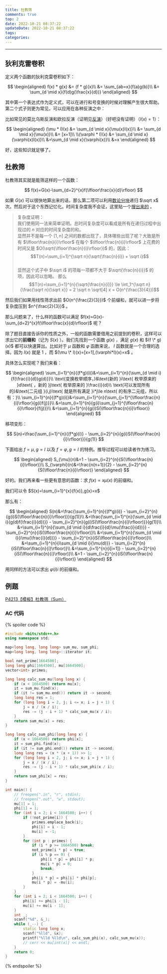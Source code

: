 ```yaml
---
title: 杜教筛
comments: true
top: 2
date: 2022-10-21 08:37:22
updateDate: 2022-10-21 08:37:22
tags:
categories:
---
```


---

<!--more-->

## 狄利克雷卷积

定义两个函数的狄利克雷卷积如下：

$$
\begin{aligned}
f(x) * g(x) &= (f * g)(x)\\
&= \sum_{ab=x}{f(a)g(b)}\\
&= \sum_{d \mid x}{f(d)g(\frac{x}{d})}
\end{aligned}
$$

其中第一个表达式作为定义式，可以在进行和号变换的时候对理解产生很大帮助。第二个式子则更为常见，可以应用在各种反演之中：

比如常见的莫比乌斯反演和欧拉反演（证明见[反演](/2023/07/18/反演)）（好吧没有证明）（$I(x)=1$）：

$$
\begin{aligned}
(\mu * I)(x) &= \sum_{d \mid x}{\mu(x)I(x)}\\
&= \sum_{d \mid x}{\mu(x)}\\
&= [x=1]\\
\\(\varphi * I)(x) &= \sum_{d \mid x}{\varphi(x)I(x)}\\
&=\sum_{d \mid x}{\varphi(x)}\\
&=x
\end{aligned}
$$

好，这些知识就足够了。

## 杜教筛

杜教筛其实就是能筛这样的一个函数：

$$
f(x)=G(x)-\sum_{d=2}^{x}f(\lfloor\frac{x}{d}\rfloor)
$$

如果 $G(x)$ 可以很快地算出来的话，那么第二项可以利用[数论分块](/2022/10/24/数论分块)递归 $\sqrt x$ 次。然后对于这个东西记忆化。时间复杂度我不会证，这里贴一个[搜出来的](https://www.mina.moe/archives/5676) 。

> 复杂度证明：  
我们使用同一法来简单证明。总时间复杂度可以看成是所有在递归过程中出现过的 $n$ 对应的时间复杂度的和。  
显然并不是每一个 $[1, n]$ 之间的数都出现了，具体哪些出现了呢？大致是所有 $\lfloor\frac{n}{i}\rfloor$
在每个 $\lfloor\frac{n}{i}\rfloor$ 上花费的时间又是 $O(\sqrt{\lfloor\frac{n}{i}\rfloor})$ 的，因此：  $$T(n)=\sum_{i=1}^{\sqrt n}{\sqrt{\frac{n}{i}} + \sqrt i}$$  
显然这个式子中 $\sqrt i$ 的项每一项都不大于 $\sqrt{\frac{n}{i}}$ 的项，因此可以忽略。 
那么  $$T(n)=\sum_{i=1}^{n}{\sqrt{\frac{n}{i}}} \le \int_1^{\sqrt n}{\frac{\sqrt n}{\sqrt x}} = 2 \sqrt n \sqrt[4] x = O(n^{\frac{3}{4}})$$

然后我们如果用线性筛求出前 $O(n^{\frac{2}{3}})$ 个前缀和，就可以进一步将复杂度压到 $n^{\frac{2}{3}}$ 。

那么问题来了，什么样的函数可以满足 $f(x)=G(x)-\sum_{d=2}^{x}f(\lfloor\frac{x}{d}\rfloor)$ 呢？

除了题目直接告诉你的性质之外，一般的函数需要借用之前提到的卷积，这样可以求出它的**前缀和**（记为 $S(x)$ ）。我们先找到一个函数 $g(x)$ ，满足 $g(x)$ 和 $(f \* g)(x)$ 都可以快速算出。比如对于 $\mu$ 函数和 $\varphi$ 函数来说， $I$ 函数就是一个合理的选择。因为 $I(x)$ 就是 1 ，而 $(\mu \* I)(x)=[x=1],(\varphi*I)(x)=x$ 。

具体怎么实现呢？我们来看：

$$
\begin{aligned}
\sum_{i=1}^{n}{(f*g)(i)}&=\sum_{i=1}^{n}{\sum_{d \mid i}{f(\frac{i}{d})g(d)}}\\
\text{变换枚举顺序，}&\text{新的 }i\text{ 枚举原来的 }d\text{ ，新的 }j\text{ 枚举原来的 }\frac{i}{d}\\
\text{可以发现所有的}&\text{二元组 }(i,j)\text{ 就是所有满足 }i*j\le n\text{ 的有序二元组，所以有：}\\
\sum_{i=1}^{n}{(f*g)(i)}&=\sum_{i=1}^{n}{\sum_{j=1}^{\lfloor\frac{n}{i}\rfloor}{g(i)f(j)}}\\
&=\sum_{i=1}^{n}{g(i)\sum_{j=1}^{\lfloor\frac{n}{i}\rfloor}{f(j)}}\\
&=\sum_{i=1}^{n}{g(i)S(\lfloor\frac{n}{i}\rfloor)}
\end{aligned}
$$

移项变形：

$$
S(n)=\frac{\sum_{i=1}^{n}{(f*g)(i)} - \sum_{i=2}^{n}{g(i)S(\lfloor\frac{n}{i}\rfloor)}}{g(1)}
$$

下面给出 $f=\mu,g=I$ 以及 $f=\varphi,g=I$ 的特例。推导过程可以给读者作为练习。

$$
\begin{aligned}
S_{\mu}(n)&=1 - \sum_{i=2}^{n}{S(\lfloor\frac{n}{i}\rfloor)}\\
S_{\varphi}(n)&=\frac{n(n+1)}{2} - \sum_{i=2}^{n}{S(\lfloor\frac{n}{i}\rfloor)}
\end{aligned}
$$

好的。我们再来看一些更有意思的函数：求 $f(x)= x \mu(x)$ 的前缀和。

我们可以令 $S(x)=\sum_{i=1}^{x}{f(x)},g(x)=x$

那么有：

$$
\begin{aligned}
S(n)&=\frac{\sum_{i=1}^{n}{(f*g)(i)} - \sum_{i=2}^{n}{g(i)S(\lfloor\frac{n}{i}\rfloor)}}{g(1)}\\
&=\frac{\sum_{i=1}^{n}{\sum_{d \mid i}{g(d)f(\frac{i}{d})}} - \sum_{i=2}^{n}{g(i)S(\lfloor\frac{n}{i}\rfloor)}}{g(1)}\\
&=\sum_{i=1}^{n}{\sum_{d \mid i}{d\frac{i}{d}\mu(\frac{i}{d})}} - \sum_{i=2}^{n}{iS(\lfloor\frac{n}{i}\rfloor)}\\
&=\sum_{i=1}^{n}{\sum_{d \mid i}{i\mu(\frac{i}{d})}} - \sum_{i=2}^{n}{iS(\lfloor\frac{n}{i}\rfloor)}\\
&=\sum_{i=1}^{n}{i\sum_{d \mid i}{\mu(d)}} - \sum_{i=2}^{n}{iS(\lfloor\frac{n}{i}\rfloor)}\\
&=\sum_{i=1}^{n}{i[i=1]} - \sum_{i=2}^{n}{iS(\lfloor\frac{n}{i}\rfloor)}\\
&=1 - \sum_{i=2}^{n}{iS(\lfloor\frac{n}{i}\rfloor)}
\end{aligned}
$$

用同样的方法可以求出 $\varphi(i)i$ 的前缀和。

## 例题

[P4213【模板】杜教筛（Sum）](https://www.luogu.com.cn/problem/P4213)

### AC 代码

{% spoiler code %}
```cpp
#include <bits/stdc++.h>
using namespace std;

map<long long, long long> sum_mu, sum_phi;
map<long long, long long>::iterator it;

bool not_prime[1664500];
long long phi[1664500], mu[1664500];
vector<int> primes;

long long calc_sum_mu(long long x) {
	if (x < 1664500) return mu[x];
	it = sum_mu.find(x);
	if (it != sum_mu.end()) return it -> second;
	long long res = 1;
	for (long long i = 2, j; i <= x; i = j + 1) {
		j = x / (x / i);
		res -= (j - i + 1) * calc_sum_mu(x / i);
	}
	return sum_mu[x] = res;
}

long long calc_sum_phi(long long x) {
	if (x < 1664500) return phi[x];
	it = sum_phi.find(x);
	if (it != sum_phi.end()) return it -> second;
	long long res = (x * (x + 1)) >> 1;
	for (long long i = 2, j; i <= x; i = j + 1) {
		j = x / (x / i);
		res -= (j - i + 1) * calc_sum_phi(x / i);
	}
	return sum_phi[x] = res;
}

int main() {
	// freopen(".in", "r", stdin);
	// freopen(".out", "w", stdout);
	mu[1] = 1;
	phi[1] = 1;
	for (int i = 2; i < 1664500; i++) {
	    if (!not_prime[i]) {
			primes.emplace_back(i);
			phi[i] = i - 1;
			mu[i] = -1;
		}
		for (int p : primes) {
			if (i * p >= 1664500) break;
			not_prime[i * p] = true;
			if (i % p == 0) {
				phi[i * p] = phi[i] * p;
				mu[i * p] = 0;
				break;
			}
			phi[i * p] = phi[i] * phi[p];
			mu[i * p] = -mu[i];
		}
	}
	for (int i = 2; i < 1664500; i++) {
		phi[i] += phi[i - 1];
		mu[i] += mu[i - 1];
	}
	int _;
	scanf("%d", &_);
	while (_--) {
		static long long x;
		scanf("%lld", &x);
		printf("%lld %lld\n", calc_sum_phi(x), calc_sum_mu(x));
		// cerr << mu[int(x)] << endl;
	}
	return 0;
}
```
{% endspoiler %}